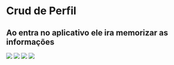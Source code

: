 # Crud de Perfil
 
## Ao entra no aplicativo ele ira memorizar as informações

![](./imgs/Save.jpg)
![](./imgs/Saved.jpg)
![](./imgs/Excluindo.jpg)
![](./imgs/Excluido.jpg)